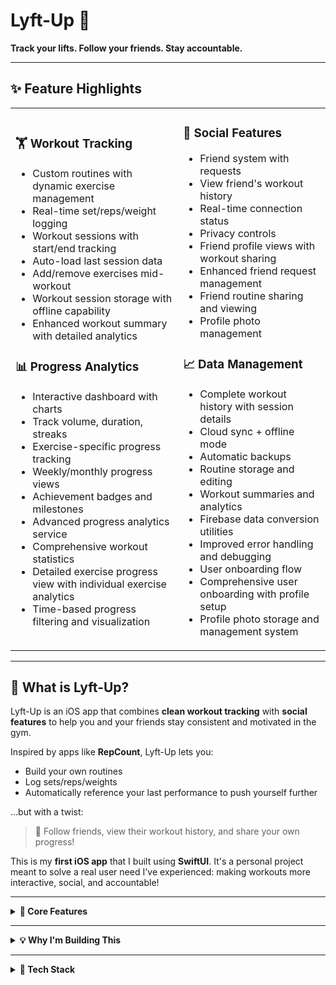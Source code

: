 # Lyft-Up 🚀  
**Track your lifts. Follow your friends. Stay accountable.**

---

## ✨ Feature Highlights

<table>
<tr>
<td>

### 🏋️ Workout Tracking
- Custom routines with dynamic exercise management  
- Real-time set/reps/weight logging  
- Workout sessions with start/end tracking  
- Auto-load last session data  
- Add/remove exercises mid-workout  
- Workout session storage with offline capability
- Enhanced workout summary with detailed analytics

### 📊 Progress Analytics
- Interactive dashboard with charts  
- Track volume, duration, streaks  
- Exercise-specific progress tracking  
- Weekly/monthly progress views  
- Achievement badges and milestones  
- Advanced progress analytics service
- Comprehensive workout statistics
- Detailed exercise progress view with individual exercise analytics
- Time-based progress filtering and visualization

</td>
<td>

### 👥 Social Features
- Friend system with requests  
- View friend's workout history  
- Real-time connection status  
- Privacy controls  
- Friend profile views with workout sharing
- Enhanced friend request management
- Friend routine sharing and viewing
- Profile photo management

### 📈 Data Management
- Complete workout history with session details  
- Cloud sync + offline mode  
- Automatic backups  
- Routine storage and editing  
- Workout summaries and analytics  
- Firebase data conversion utilities
- Improved error handling and debugging
- User onboarding flow
- Comprehensive user onboarding with profile setup
- Profile photo storage and management system

</td>
</tr>
</table>

---

## 📱 What is Lyft-Up?

Lyft-Up is an iOS app that combines **clean workout tracking** with **social features** to help you and your friends stay consistent and motivated in the gym.

Inspired by apps like **RepCount**, Lyft-Up lets you:  
- Build your own routines  
- Log sets/reps/weights  
- Automatically reference your last performance to push yourself further  

…but with a twist:  
> 👥 Follow friends, view their workout history, and share your own progress!

This is my **first iOS app** that I built using **SwiftUI**. It's a personal project meant to solve a real user need I've experienced: making workouts more interactive, social, and accountable!

---

<details>
<summary><b>🔧 Core Features</b></summary>

### 🏋️ Workout Tracking  
*Built for speed and simplicity in the gym:*  
- Create fully custom workout routines tailored to your training style  
- Log sets, reps, and weights with real-time tracking  
- Instantly view past performance while you train  
- Auto-load your last session's data for each exercise  
- Manage workout sessions with clear start/end times  
- Add or remove exercises mid-session without losing progress  
- Post-workout summaries with detailed analytics  
- Enhanced workout session storage with offline capability
- Improved workout flow with better exercise management
- Workout summary view with comprehensive session details

---

### 👥 Social Features  
*Stay connected and motivated:*  
- Secure email/password authentication  
- Personal profiles with bios and fitness goals  
- Friend system with search, add, and request management  
- View your friend's workout history and progress  
- Real-time connection status indicators  
- Privacy controls for your goals and progress visibility  
- Friend profile views with detailed workout sharing
- Enhanced friend request system with better UX
- Friend routine sharing and viewing capabilities
- Improved friend components and UI

---

### 📊 Progress Analytics  
*Track every lift, every milestone:*  
- Interactive dashboard with weekly, monthly, and custom date ranges  
- Track metrics like volume, duration, and consistency  
- Monitor progress for individual exercises  
- Maintain streaks and unlock achievement badges  
- See total weight lifted and detailed workout stats  
- Exercise-specific progress tracking and trends  
- Advanced progress analytics service with comprehensive metrics
- Exercise progress view with detailed tracking
- Enhanced dashboard with better data visualization
- Progress tracking with time-based analytics

---

### 📈 Data Management  
*Your training data, always safe and accessible:*  
- Complete workout history with detailed session breakdowns  
- Cloud sync via Firebase with local offline storage  
- Automatic backups and easy recovery  
- Edit and manage your profile anytime  
- Store, update, and reuse your favorite routines  
- Comprehensive workout session management  
- Firebase data conversion utilities for better data handling
- Enhanced error handling and debugging capabilities
- Improved user onboarding flow
- Better data synchronization and conflict resolution

---

### 🎯 User Experience  
*Designed for a smooth, modern feel:*  
- Guided onboarding flow for new users  
- Clean, responsive UI that adapts to all screen sizes  
- Tab-based navigation for quick access to core features  
- Clear loading states and error handling  
- Streamlined workout flow from routine creation to session completion  
- Pull-to-refresh for real-time data updates  
- Enhanced authentication view with better UX
- Improved profile editing capabilities
- Better workout history view with enhanced filtering
- Streamlined routine builder with improved exercise management
- Profile photo upload and management interface
- Exercise progress visualization with detailed analytics

</details>

---

<details>
<summary><b>💡 Why I'm Building This</b></summary>

Most gym apps either feel too **bloated** or too **isolated**. They don't help you stay consistent, and they don't let you connect with the people you train with. Lyft-Up was born from the idea that:  
- Progress is more fun when shared  
- Accountability boosts consistency  
- Gym apps should be fast, clear, and motivating  

</details>

---

<details>
<summary><b>🧱 Tech Stack</b></summary>

### **Frontend & UI**  
- **SwiftUI** – Modern declarative UI framework  
- **Xcode** – iOS development environment  
- **MVVM Architecture** – Clean separation of concerns  
- **Combine** – Reactive programming for data flow  

### **Backend & Data**  
- **Firebase Authentication** – Secure user management  
- **Firestore** – NoSQL cloud database  
- **Firebase Security Rules** – Data protection  
- **UserDefaults** – Local data persistence  
- **Enhanced Firebase services** – Better error handling and data conversion utilities
- **Improved data synchronization** – Enhanced cloud sync capabilities
- **Profile photo management** – Local image storage with Firebase sync
- **Advanced analytics service** – Comprehensive progress tracking and metrics

### **Development & Testing**  
- **iOS Simulator** – Development and testing  
- **Git** – Version control  
- **Swift Package Manager** – Dependency management  

### **Key Libraries & Services**  
- **Firebase iOS SDK** – Backend services integration  
- **Combine** – Reactive programming framework  
- **SwiftUI Charts** – Data visualization  

</details>


